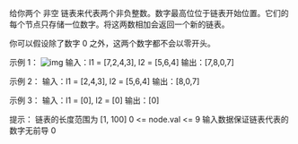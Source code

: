 给你两个 非空 链表来代表两个非负整数。数字最高位位于链表开始位置。它们的每个节点只存储一位数字。将这两数相加会返回一个新的链表。

你可以假设除了数字 0 之外，这两个数字都不会以零开头。

示例 1：
![img](https://pic.leetcode-cn.com/1626420025-fZfzMX-image.png)
输入：l1 = [7,2,4,3], l2 = [5,6,4]
输出：[7,8,0,7]

示例 2：
输入：l1 = [2,4,3], l2 = [5,6,4]
输出：[8,0,7]

示例 3：
输入：l1 = [0], l2 = [0]
输出：[0]

提示：
链表的长度范围为 [1, 100]
0 <= node.val <= 9
输入数据保证链表代表的数字无前导 0
